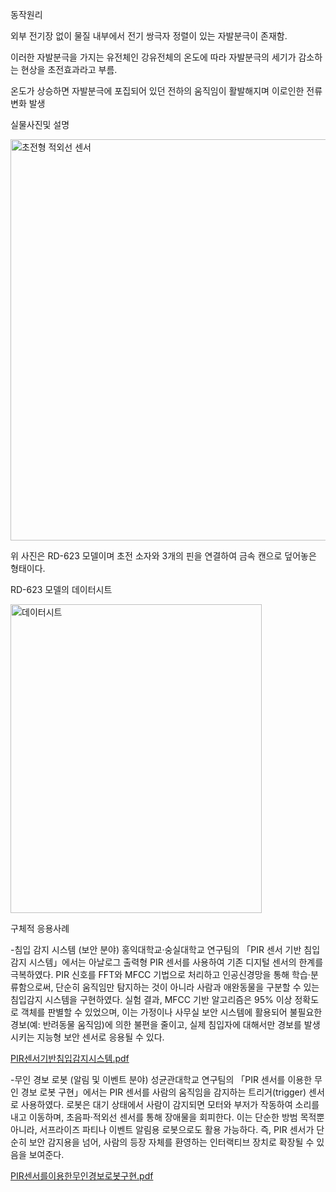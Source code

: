 동작원리  

외부 전기장 없이 물질 내부에서 전기 쌍극자 정렬이 있는 자발분극이 존재함.

이러한 자발분극을 가지는 유전체인 강유전체의 온도에 따라 자발분극의 세기가 감소하는 현상을 초전효과라고 부름.

온도가 상승하면 자발분극에 포집되어 있던 전하의 움직임이 활발해지며 이로인한 전류변화 발생








































실물사진및 설명

<img width="620" height="642" alt="초전형 적외선 센서" src="https://github.com/user-attachments/assets/a561ffe9-9bd7-45e3-9a30-558479057f53" />


위 사진은 RD-623 모델이며 초전 소자와 3개의 핀을 연결하여 금속 캔으로 덮어놓은 형태이다.













































RD-623 모델의 데이터시트

<img width="402" height="494" alt="데이터시트" src="https://github.com/user-attachments/assets/e8d8103a-6d30-4773-8042-a7e214ecb829" />



구체적 응용사례


-침입 감지 시스템 (보안 분야)
홍익대학교·숭실대학교 연구팀의 「PIR 센서 기반 침입감지 시스템」에서는 아날로그 출력형 PIR 센서를 사용하여 기존 디지털 센서의 한계를 극복하였다. PIR 신호를 FFT와 MFCC 기법으로 처리하고 인공신경망을 통해 학습·분류함으로써, 단순히 움직임만 탐지하는 것이 아니라 사람과 애완동물을 구분할 수 있는 침입감지 시스템을 구현하였다. 실험 결과, MFCC 기반 알고리즘은 95% 이상 정확도로 객체를 판별할 수 있었으며, 이는 가정이나 사무실 보안 시스템에 활용되어 불필요한 경보(예: 반려동물 움직임)에 의한 불편을 줄이고, 실제 침입자에 대해서만 경보를 발생시키는 지능형 보안 센서로 응용될 수 있다. 

[PIR센서기반침입감지시스템.pdf](https://github.com/user-attachments/files/22397269/PIR.pdf)



-무인 경보 로봇 (알림 및 이벤트 분야)
성균관대학교 연구팀의 「PIR 센서를 이용한 무인 경보 로봇 구현」에서는 PIR 센서를 사람의 움직임을 감지하는 트리거(trigger) 센서로 사용하였다. 로봇은 대기 상태에서 사람이 감지되면 모터와 부저가 작동하여 소리를 내고 이동하며, 초음파·적외선 센서를 통해 장애물을 회피한다. 이는 단순한 방범 목적뿐 아니라, 서프라이즈 파티나 이벤트 알림용 로봇으로도 활용 가능하다. 즉, PIR 센서가 단순히 보안 감지용을 넘어, 사람의 등장 자체를 환영하는 인터랙티브 장치로 확장될 수 있음을 보여준다.

[PIR센서를이용한무인경보로봇구현.pdf](https://github.com/user-attachments/files/22397270/PIR.pdf)





























